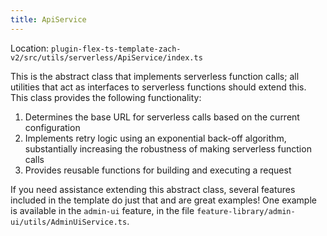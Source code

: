 ```yaml
---
title: ApiService
---
```


Location: `plugin-flex-ts-template-zach-v2/src/utils/serverless/ApiService/index.ts`

This is the abstract class that implements serverless function calls; all utilities that act as interfaces to serverless functions should extend this. This class provides the following functionality:

1. Determines the base URL for serverless calls based on the current configuration
2. Implements retry logic using an exponential back-off algorithm, substantially increasing the robustness of making serverless function calls
3. Provides reusable functions for building and executing a request

If you need assistance extending this abstract class, several features included in the template do just that and are great examples! One example is available in the `admin-ui` feature, in the file `feature-library/admin-ui/utils/AdminUiService.ts`.